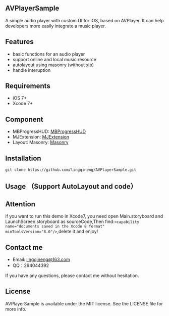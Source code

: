 ## AVPlayerSample
A simple audio player with custom UI for iOS, based on AVPlayer. It can help developers more easily integrate a music player.

## Features
- basic functions for  an audio player
- support online and local music resource
- autolayout using masonry (without xib)
- handle interuption

## Requirements

- iOS 7+
- Xcode 7+

## Component

- MBProgressHUD: [MBProgressHUD](https://github.com/jdg/MBProgressHUD)
- MJExtension: [MJExtension](https://github.com/CoderMJLee/MJExtension)
- Layout: Masonry: [Masonry](https://github.com/SnapKit/Masonry)

## Installation

```
git clone https://github.com/lingqineng/AVPlayerSample.git
```

## Usage （Support AutoLayout and code）

## Attention
if you want to run this demo in Xcode7, you need open Main.storyboard and LaunchScreen.storyboard as sourceCode,Then
find:`<capability name="documents saved in the Xcode 8 format" minToolsVersion="8.0"/>`,delete it and enjoy!

## Contact me
- Email: lingqineng@163.com
- QQ：294044392

If you have any questions, please contact me without hesitation.

## License

AVPlayerSample is available under the MIT license. See the LICENSE file for more info.
